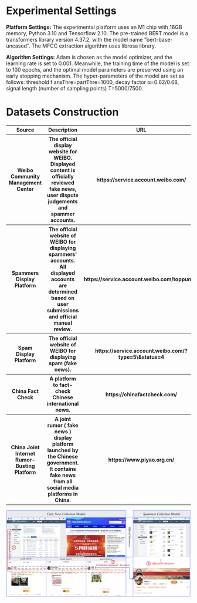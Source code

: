 # Experimental Settings

**Platform Settings:** The experimental platform uses an M1 chip with 16GB memory, Python 3.10 and Tensorflow 2.10. The pre-trained BERT model is a transformers library version 4.37.2, with the model name ”bert-base-uncased”. The MFCC extraction algorithm uses librosa library.

**Algorithm Settings:**  Adam is chosen as the model optimizer, and the learning rate is set to 0.001. Meanwhile, the training time of the model is set to 100 epochs, and the optimal model parameters are preserved using an early stopping mechanism. The hyper-parameters of the model are set as follows: threshold f ansThre=partThre=1000, decay factor α=0.62/0.68, signal length (number of sampling points) T=5000/7500.

# Datasets Construction

<table>
  <tr>
    <th width="400" >Source</th>
    <th width="900" >Description</th>
    <th width="300" >URL</th>
  </tr>
  <tr>
    <th width="400" >Weibo Community Management Center</th>
    <th width="900" >The official display website for WEIBO. Displayed content is officially reviewed fake news, user dispute judgements and spammer accounts.</th>
    <th width="300" >https://service.account.weibo.com/</th>
  </tr>
  <tr>
    <th width="400" >Spammers Display Platform</th>
    <th width="900" >The official website of WEIBO for displaying spammers' accounts. All displayed accounts are determined based on user submissions and official manual review.</th>
    <th width="300" >https://service.account.weibo.com/toppunish</th>
  </tr>
  <tr>
    <th width="400" >Spam Display Platform</th>
    <th width="900" >The official website of WEIBO for displaying spam (fake news).</th>
    <th width="300" >https://service.account.weibo.com/?type=5\&status=4</th>
  </tr>
  <tr>
    <th width="400" >China Fact Check</th>
    <th width="900" >A platform to fact-check Chinese international news.</th>
    <th width="300" >https://chinafactcheck.com/</th>
  </tr>
  <tr>
    <th width="400" >China Joint Internet Rumor-Busting Platform</th>
    <th width="900" >A joint rumor ( fake news ) display platform launched by the Chinese government. It contains fake news from all social media platforms in China.</th>
    <th width="300" >https://www.piyao.org.cn/</th>
  </tr>
</table>

![示例图片](https://github.com/yzhouli/temp/blob/master/fig/weibo.jpg "示例图片标题")


